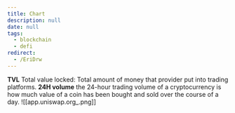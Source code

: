 ```yaml
---
title: Chart
description: null
date: null
tags:
  - blockchain
  - defi
redirect:
  - /EriDrw
---
```


**TVL** Total value locked: Total amount of money that provider put into trading platforms. **24H volume** the 24-hour trading volume of a cryptocurrency is how much value of a coin has been bought and sold over the course of a day. ![[app.uniswap.org_.png]]
